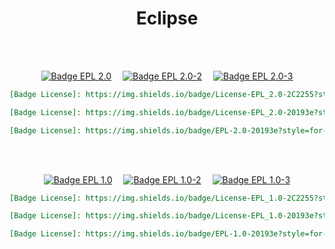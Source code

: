 
<div align = center>

# Eclipse

<br>
<br>

[![Badge EPL 2.0]][EPL 2.0]   
[![Badge EPL 2.0-2]][EPL 2.0]   
[![Badge EPL 2.0-3]][EPL 2.0]

```markdown
[Badge License]: https://img.shields.io/badge/License-EPL_2.0-2C2255?style=for-the-badge
```
	
```markdown
[Badge License]: https://img.shields.io/badge/License-EPL_2.0-20193e?style=for-the-badge&labelColor=2C2255
```
	
```markdown
[Badge License]: https://img.shields.io/badge/EPL-2.0-20193e?style=for-the-badge&labelColor=2C2255&logoColor=white&logo=EclipseIDE
```

<br>
<br>

[![Badge EPL 1.0]][EPL 1.0]   
[![Badge EPL 1.0-2]][EPL 1.0]   
[![Badge EPL 1.0-3]][EPL 1.0]

```markdown
[Badge License]: https://img.shields.io/badge/License-EPL_1.0-2C2255?style=for-the-badge
```
	
```markdown
[Badge License]: https://img.shields.io/badge/License-EPL_1.0-20193e?style=for-the-badge&labelColor=2C2255
```
	
```markdown
[Badge License]: https://img.shields.io/badge/EPL-1.0-20193e?style=for-the-badge&labelColor=2C2255&logoColor=white&logo=EclipseIDE
```

</div>

<br>


<!----------------------------------{ Licenses }------------------------------->

[EPL 2.0]: https://choosealicense.com/licenses/epl-2.0/
[EPL 1.0]: https://choosealicense.com/licenses/epl-1.0/


<!----------------------------------{ Badges }--------------------------------->

[Badge EPL 2.0-3]: https://img.shields.io/badge/EPL-2.0-20193e?style=for-the-badge&labelColor=2C2255&logoColor=white&logo=EclipseIDE
[Badge EPL 2.0-2]: https://img.shields.io/badge/License-EPL_2.0-20193e?style=for-the-badge&labelColor=2C2255
[Badge EPL 2.0]: https://img.shields.io/badge/License-EPL_2.0-2C2255?style=for-the-badge

[Badge EPL 1.0-3]: https://img.shields.io/badge/EPL-1.0-20193e?style=for-the-badge&labelColor=2C2255&logoColor=white&logo=EclipseIDE
[Badge EPL 1.0-2]: https://img.shields.io/badge/License-EPL_1.0-20193e?style=for-the-badge&labelColor=2C2255
[Badge EPL 1.0]: https://img.shields.io/badge/License-EPL_1.0-2C2255?style=for-the-badge
